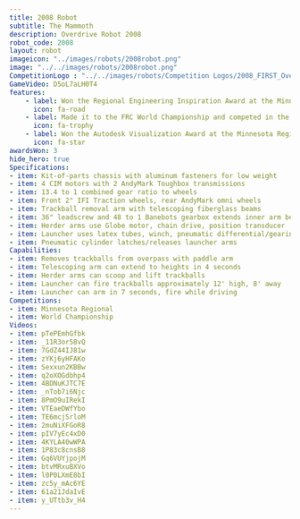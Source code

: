 ```yaml
---
title: 2008 Robot
subtitle: The Mammoth 
description: Overdrive Robot 2008
robot_code: 2008
layout: robot
imageicon: "../images/robots/2008robot.png"
image: "../../images/robots/2008robot.png"
CompetitionLogo : "../../images/robots/Competition Logos/2008_FIRST_Overdrive.jpeg"
GameVideo: D5oL7aLH0T4
features:
    - label: Won the Regional Engineering Inspiration Award at the Minnesota Regional
      icon: fa-road 
    - label: Made it to the FRC World Championship and competed in the Archimedes Division
      icon: fa-trophy 
    - label: Won the Autodesk Visualization Award at the Minnesota Regional
      icon: fa-star
awardsWon: 3
hide_hero: true
Specifications:
- item: Kit-of-parts chassis with aluminum fasteners for low weight
- item: 4 CIM motors with 2 AndyMark Toughbox transmissions
- item: 13.4 to 1 combined gear ratio to wheels
- item: Front 2" IFI Traction wheels, rear AndyMark omni wheels
- item: Trackball removal arm with telescoping fiberglass beams
- item: 36" leadscrew and 48 to 1 Banebots gearbox extends inner arm beam
- item: Herder arms use Globe motor, chain drive, position transducer
- item: Launcher uses latex tubes, winch, pneumatic differential/gearing
- item: Pneumatic cylinder latches/releases launcher arms
Capabilities:
- item: Removes trackballs from overpass with paddle arm
- item: Telescoping arm can extend to heights in 4 seconds
- item: Herder arms can scoop and lift trackballs
- item: Launcher can fire trackballs approximately 12' high, 8' away
- item: Launcher can arm in 7 seconds, fire while driving
Competitions:
- item: Minnesota Regional
- item: World Championship
Videos:
- item: pTePEmhGfbk
- item: _11R3or58vQ
- item: 7GdZ44IJ81w
- item: zYKj6yHFAKo
- item: Sexxun2KBBw
- item: q2oXOGdbhp4
- item: 4BDNuKJTC7E
- item: _nTob7i6Njc
- item: 8PmO9uIRekI
- item: VTEaeDWfYbo
- item: TE6mcjSrloM
- item: 2muNiXFGoR8
- item: pIV7yEc4xD0
- item: 4KYLA40wWPA
- item: 1P83c8cnsB8
- item: Gq6VUYjpojM
- item: btvMRxuBXVo
- item: l0P0LXmE8bI
- item: zc5y_mAc6YE
- item: 61a21JdaIvE
- item: y_UTtb3v_H4
---
```


